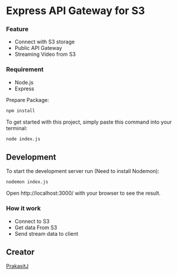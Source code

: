 # Express API Gateway for S3

### Feature
  - Connect with S3 storage
  - Public API Gateway
  - Streaming Video from S3

### Requirement
  - Node.js
  - Express

Prepare Package:
```bash
npm install
```

To get started with this project, simply paste this command into your terminal:
```bash
node index.js
```

## Development
To start the development server run (Need to install Nodemon):
```bash
nodemon index.js
```

Open http://localhost:3000/ with your browser to see the result.

### How it work
  - Connect to S3
  - Get data From S3
  - Send stream data to client

## Creator
  [PrakasitJ](https://github.com/PrakasitJ)
